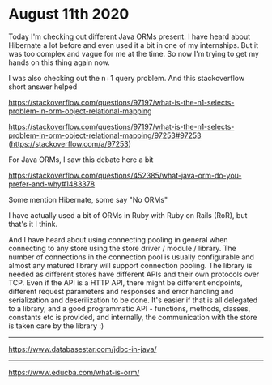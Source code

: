 # August 11th 2020

Today I'm checking out different Java ORMs
present. I have heard about Hibernate a lot
before and even used it a bit in one of my
internships. But it was too complex and
vague for me at the time. So now I'm trying
to get my hands on this thing again now.

I was also checking out the n+1 query problem.
And this stackoverflow short answer helped

https://stackoverflow.com/questions/97197/what-is-the-n1-selects-problem-in-orm-object-relational-mapping

https://stackoverflow.com/questions/97197/what-is-the-n1-selects-problem-in-orm-object-relational-mapping/97253#97253 (https://stackoverflow.com/a/97253)

For Java ORMs, I saw this debate here a bit

https://stackoverflow.com/questions/452385/what-java-orm-do-you-prefer-and-why#1483378

Some mention Hibernate, some say "No ORMs"

I have actually used a bit of ORMs in Ruby with
Ruby on Rails (RoR), but that's it I think.

And I have heard about using connecting pooling in
general when connecting to any store using the
store driver / module / library. The number of
connections in the connection pool is usually
configurable and almost any matured library will
support connection pooling. The library is needed
as different stores have different APIs and their
own protocols over TCP. Even if the API is a HTTP
API, there might be different endpoints, different
request parameters and responses and error handling
and serialization and deserilization to be done. It's
easier if that is all delegated to a library, and a
good programmatic API - functions, methods, classes,
constants etc is provided, and internally, the
communication with the store is taken care by the
library :)

---

https://www.databasestar.com/jdbc-in-java/

---

https://www.educba.com/what-is-orm/
